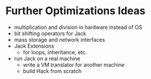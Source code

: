 # Further Optimizations Ideas
* multiplication and division in hardware instead of OS
* bit shifting operators for Jack
* mass storage and network interfaces
* Jack Extensions
  * for loops, inheritance, etc.
* run Jack on a real machine
  * write a VM translator for another machine
  * build Hack from scratch

